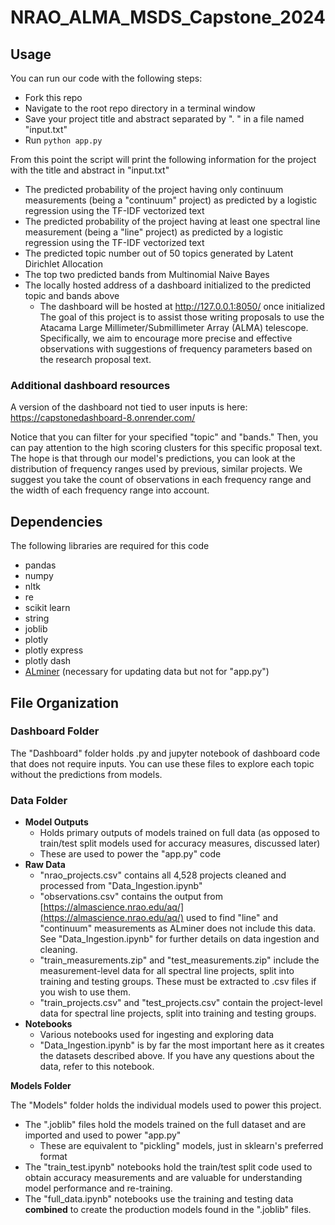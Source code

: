 # NRAO_ALMA_MSDS_Capstone_2024

## Usage
You can run our code with the following steps:
* Fork this repo
* Navigate to the root repo directory in a terminal window
* Save your project title and abstract separated by ". " in a file named "input.txt"
* Run `python app.py`

From this point the script will print the following information for the project with the title and abstract in "input.txt"
* The predicted probability of the project having only continuum measurements (being a "continuum" project) as predicted by a logistic regression using the TF-IDF vectorized text
* The predicted probability of the project having at least one spectral line measurement (being a "line" project) as predicted by a logistic regression using the TF-IDF vectorized text
* The predicted topic number out of 50 topics generated by Latent Dirichlet Allocation
* The top two predicted bands from Multinomial Naive Bayes
* The locally hosted address of a dashboard initialized to the predicted topic and bands above
  * The dashboard will be hosted at http://127.0.0.1:8050/ once initialized
The goal of this project is to assist those writing proposals to use the Atacama Large Millimeter/Submillimeter Array (ALMA) telescope. Specifically, we aim to encourage more precise and effective observations with suggestions of frequency parameters based on the research proposal text. 

### Additional dashboard resources

A version of the dashboard not tied to user inputs is here: https://capstonedashboard-8.onrender.com/

Notice that you can filter for your specified "topic" and "bands." Then, you can pay attention to the high scoring clusters for this specific proposal text. The hope is that through our model's predictions, you can look at the distribution of frequency ranges used by previous, similar projects. We suggest you take the count of observations in each frequency range and the width of each frequency range into account.

## Dependencies

The following libraries are required for this code
* pandas
* numpy
* nltk
* re
* scikit learn
* string
* joblib
* plotly
* plotly express
* plotly dash
* [ALminer](https://alminer.readthedocs.io/en/latest/) (necessary for updating data but not for "app.py")

## File Organization
### Dashboard Folder

The "Dashboard" folder holds .py and jupyter notebook of dashboard code that does not require inputs. You can use these files to explore each topic without the predictions from models.

### Data Folder
* **Model Outputs**
  * Holds primary outputs of models trained on full data (as opposed to train/test split models used for accuracy measures, discussed later)
  * These are used to power the "app.py" code
* **Raw Data**
  * "nrao_projects.csv" contains all 4,528 projects cleaned and processed from "Data_Ingestion.ipynb"
  * "observations.csv" contains the output from [https://almascience.nrao.edu/aq/](https://almascience.nrao.edu/aq/) used to find "line" and "continuum" measurements as ALminer does not include this data. See "Data_Ingestion.ipynb" for further details on data ingestion and cleaning.
  * "train_measurements.zip" and "test_measurements.zip" include the measurement-level data for all spectral line projects, split into training and testing groups. These must be extracted to .csv files if you wish to use them.
  * "train_projects.csv" and "test_projects.csv" contain the project-level data for spectral line projects, split into training and testing groups.
* **Notebooks**
  * Various notebooks used for ingesting and exploring data
  * "Data_Ingestion.ipynb" is by far the most important here as it creates the datasets described above. If you have any questions about the data, refer to this notebook. 

**Models Folder**

The "Models" folder holds the individual models used to power this project.
* The ".joblib" files hold the models trained on the full dataset and are imported and used to power "app.py"
  * These are equivalent to "pickling" models, just in sklearn's preferred format
* The "train_test.ipynb" notebooks hold the train/test split code used to obtain accuracy measurements and are valuable for understanding model performance and re-training.
* The "full_data.ipynb" notebooks use the training and testing data **combined** to create the production models found in the ".joblib" files.
